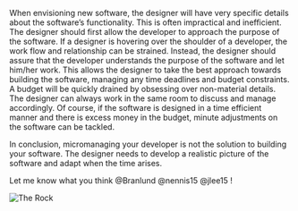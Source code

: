 When envisioning new software, the designer will have very specific details about the software’s functionality. This is often impractical and inefficient. The designer should first allow the developer to approach the purpose of the software. If a designer is hovering over the shoulder of a developer, the work flow and relationship can be strained.  Instead, the designer should assure that the developer understands the purpose of the software and let him/her work. This allows the designer to take the best approach towards building the software, managing any time deadlines and budget constraints. A budget will be quickly drained by obsessing over non-material details. The designer can always work in the same room to discuss and manage accordingly. Of course, if the software is designed in a time efficient manner and there is excess money in the budget, minute adjustments on the software can be tackled. 

In conclusion, micromanaging your developer is not the solution to building your software. The designer needs to develop a realistic picture of the software and adapt when the time arises. 

Let me know what you think @Branlund @nennis15 @jlee15 ! 

![The Rock](http://i.giphy.com/6Dj7ZWBERpGU0.gif)
